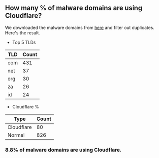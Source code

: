 ## How many % of malware domains are using Cloudflare?


We downloaded the malware domains from [here](https://urlhaus.abuse.ch) and filter out duplicates.
Here's the result.


[//]: # (start replacement)


- Top 5 TLDs

| TLD | Count |
| --- | --- |
| com | 431 |
| net | 37 |
| org | 30 |
| za | 26 |
| id | 24 |


- Cloudflare %

| Type | Count |
| --- | --- |
| Cloudflare | 80 |
| Normal | 826 |


### 8.8% of malware domains are using Cloudflare.